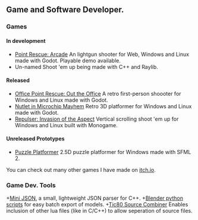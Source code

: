 ## Game and Software Developer.

### Games

#### In development
+ [Point Rescue: Arcade](https://magellanicgames.itch.io/pointrescue-arcade) An lightgun shooter for Web, Windows and Linux made with Godot.  Playable demo available.
+ Un-named Shoot 'em up being made with C++ and Raylib.

#### Released

+ [Office Point Rescue: Out the Office](https://magellanicgames.itch.io/opr-oto) A retro first-person shoooter for Windows and Linux made with Godot.
+ [Nutlet in Microchip Mayhem](https://magellanicgames.itch.io/nutletmm) Retro 3D platformer for Windows and Linux made with Godot.
+ [Repulser: Invasion of the Aspect](https://magellanicgames.itch.io/repulserinvasionoftheaspect) Vertical scrolling shoot 'em up for Windows and Linux built with Monogame.

#### Unreleased Prototypes

+ [Puzzle Platformer](https://github.com/MagellanicGames/puzzle_platformer2017) 2.5D puzzle platformer for Windows made with SFML 2.

You can check out many other games I have made on [itch.io](https://magellanicgames.itch.io/).

### Game Dev. Tools

+[Mini JSON](https://github.com/MagellanicGames/minijson),  a small, lightweight JSON parser for C++.
+[Blender python scripts](https://github.com/MagellanicGames/BlenderExportScripts/blob/main/export_batch.py) for easy batch export of models.
+[Tic80 Source Combiner](https://github.com/MagellanicGames/tic80SourceCombiner) Enables inclusion of other lua files (like in C/C++) to allow seperation of source files.


<!--
**MagellanicGames/magellanicgames** is a ✨ _special_ ✨ repository because its `README.md` (this file) appears on your GitHub profile.

Here are some ideas to get you started:

- 🔭 I’m currently working on ...
- 🌱 I’m currently learning ...
- 👯 I’m looking to collaborate on ...
- 🤔 I’m looking for help with ...
- 💬 Ask me about ...
- 📫 How to reach me: ...
- 😄 Pronouns: ...
- ⚡ Fun fact: ...
-->

